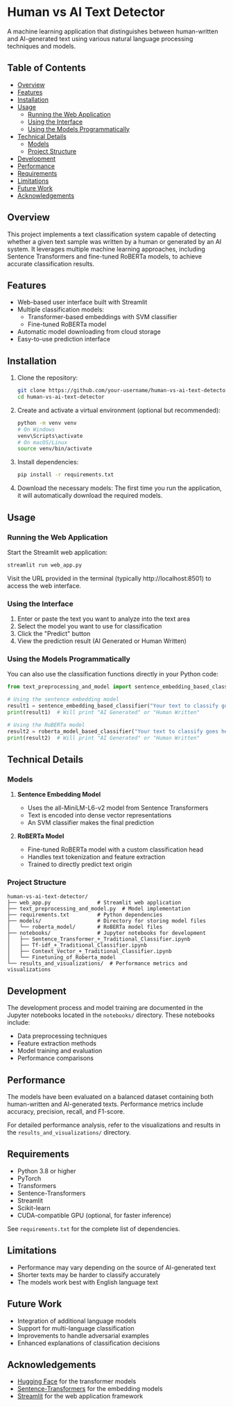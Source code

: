 # Human vs AI Text Detector

A machine learning application that distinguishes between human-written and AI-generated text using various natural language processing techniques and models.

## Table of Contents

- [Overview](#overview)
- [Features](#features)
- [Installation](#installation)
- [Usage](#usage)
  - [Running the Web Application](#running-the-web-application)
  - [Using the Interface](#using-the-interface)
  - [Using the Models Programmatically](#using-the-models-programmatically)
- [Technical Details](#technical-details)
  - [Models](#models)
  - [Project Structure](#project-structure)
- [Development](#development)
- [Performance](#performance)
- [Requirements](#requirements)
- [Limitations](#limitations)
- [Future Work](#future-work)
- [Acknowledgements](#acknowledgements)

## Overview

This project implements a text classification system capable of detecting whether a given text sample was written by a human or generated by an AI system. It leverages multiple machine learning approaches, including Sentence Transformers and fine-tuned RoBERTa models, to achieve accurate classification results.

## Features

- Web-based user interface built with Streamlit
- Multiple classification models:
  - Transformer-based embeddings with SVM classifier
  - Fine-tuned RoBERTa model
- Automatic model downloading from cloud storage
- Easy-to-use prediction interface

## Installation

1. Clone the repository:

   ```bash
   git clone https://github.com/your-username/human-vs-ai-text-detector.git
   cd human-vs-ai-text-detector
   ```

2. Create and activate a virtual environment (optional but recommended):

   ```bash
   python -m venv venv
   # On Windows
   venv\Scripts\activate
   # On macOS/Linux
   source venv/bin/activate
   ```

3. Install dependencies:

   ```bash
   pip install -r requirements.txt
   ```

4. Download the necessary models:
   The first time you run the application, it will automatically download the required models.

## Usage

### Running the Web Application

Start the Streamlit web application:

```bash
streamlit run web_app.py
```

Visit the URL provided in the terminal (typically http://localhost:8501) to access the web interface.

### Using the Interface

1. Enter or paste the text you want to analyze into the text area
2. Select the model you want to use for classification
3. Click the "Predict" button
4. View the prediction result (AI Generated or Human Written)

### Using the Models Programmatically

You can also use the classification functions directly in your Python code:

```python
from text_preprocessing_and_model import sentence_embedding_based_classifier, roberta_model_based_classifier

# Using the sentence embedding model
result1 = sentence_embedding_based_classifier("Your text to classify goes here")
print(result1)  # Will print "AI Generated" or "Human Written"

# Using the RoBERTa model
result2 = roberta_model_based_classifier("Your text to classify goes here")
print(result2)  # Will print "AI Generated" or "Human Written"
```

## Technical Details

### Models

1. **Sentence Embedding Model**

   - Uses the all-MiniLM-L6-v2 model from Sentence Transformers
   - Text is encoded into dense vector representations
   - An SVM classifier makes the final prediction

2. **RoBERTa Model**
   - Fine-tuned RoBERTa model with a custom classification head
   - Handles text tokenization and feature extraction
   - Trained to directly predict text origin

### Project Structure

```
human-vs-ai-text-detector/
├── web_app.py               # Streamlit web application
├── text_preprocessing_and_model.py  # Model implementation
├── requirements.txt         # Python dependencies
├── models/                  # Directory for storing model files
│   └── roberta_model/       # RoBERTa model files
├── notebooks/               # Jupyter notebooks for development
│   ├── Sentence_Transformer_+_Traditional_Classifier.ipynb
│   ├── Tf-idf_+_Traditional_Classifier.ipynb
│   ├── Context_Vector_+_Traditional_Classifier.ipynb
│   └── Finetuning_of_Roberta_model
└── results_and_visualizations/  # Performance metrics and visualizations
```

## Development

The development process and model training are documented in the Jupyter notebooks located in the `notebooks/` directory. These notebooks include:

- Data preprocessing techniques
- Feature extraction methods
- Model training and evaluation
- Performance comparisons

## Performance

The models have been evaluated on a balanced dataset containing both human-written and AI-generated texts. Performance metrics include accuracy, precision, recall, and F1-score.

For detailed performance analysis, refer to the visualizations and results in the `results_and_visualizations/` directory.

## Requirements

- Python 3.8 or higher
- PyTorch
- Transformers
- Sentence-Transformers
- Streamlit
- Scikit-learn
- CUDA-compatible GPU (optional, for faster inference)

See `requirements.txt` for the complete list of dependencies.

## Limitations

- Performance may vary depending on the source of AI-generated text
- Shorter texts may be harder to classify accurately
- The models work best with English language text

## Future Work

- Integration of additional language models
- Support for multi-language classification
- Improvements to handle adversarial examples
- Enhanced explanations of classification decisions

## Acknowledgements

- [Hugging Face](https://huggingface.co/) for the transformer models
- [Sentence-Transformers](https://www.sbert.net/) for the embedding models
- [Streamlit](https://streamlit.io/) for the web application framework

